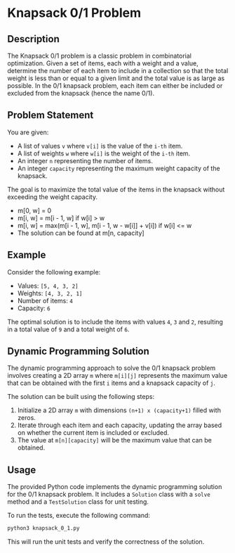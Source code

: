 # Knapsack 0/1 Problem

## Description

The Knapsack 0/1 problem is a classic problem in combinatorial optimization. Given a set of items, each with a weight
and a value, determine the number of each item to include in a collection so that the total weight is less than or equal
to a given limit and the total value is as large as possible. In the 0/1 knapsack problem, each item can either be
included or excluded from the knapsack (hence the name 0/1).

## Problem Statement

You are given:

- A list of values `v` where `v[i]` is the value of the `i-th` item.
- A list of weights `w` where `w[i]` is the weight of the `i-th` item.
- An integer `n` representing the number of items.
- An integer `capacity` representing the maximum weight capacity of the knapsack.

The goal is to maximize the total value of the items in the knapsack without exceeding the weight capacity.

* m[0, w] = 0
* m[i, w] = m[i - 1, w] if w[i] > w
* m[i, w] = max(m[i - 1, w], m[i - 1, w - w[i]] + v[i]) if w[i] <= w
* The solution can be found at m[n, capacity]

## Example

Consider the following example:

- Values: `[5, 4, 3, 2]`
- Weights: `[4, 3, 2, 1]`
- Number of items: `4`
- Capacity: `6`

The optimal solution is to include the items with values `4`, `3` and `2`, resulting in a total value of `9` and a total
weight of `6`.

## Dynamic Programming Solution

The dynamic programming approach to solve the 0/1 knapsack problem involves creating a 2D array `m` where `m[i][j]`
represents the maximum value that can be obtained with the first `i` items and a knapsack capacity of `j`.

The solution can be built using the following steps:

1. Initialize a 2D array `m` with dimensions `(n+1) x (capacity+1)` filled with zeros.
2. Iterate through each item and each capacity, updating the array based on whether the current item is included or
   excluded.
3. The value at `m[n][capacity]` will be the maximum value that can be obtained.

## Usage

The provided Python code implements the dynamic programming solution for the 0/1 knapsack problem. It includes a
`Solution` class with a `solve` method and a `TestSolution` class for unit testing.

To run the tests, execute the following command:

```bash
python3 knapsack_0_1.py
```

This will run the unit tests and verify the correctness of the solution.
